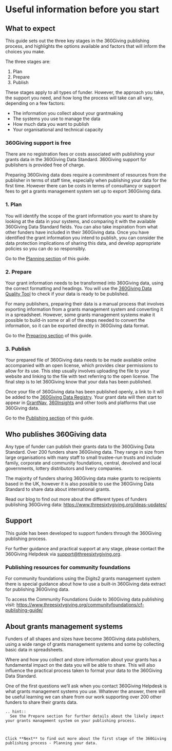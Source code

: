 # Useful information before you start

## What to expect
This guide sets out the three key stages in the 360Giving publishing process, and highlights the options available and factors that will inform the choices you make.

The three stages are:
1. Plan
2. Prepare
3. Publish

These stages apply to all types of funder. However, the approach you take, the support you need, and how long the process will take can all vary, depending on a few factors:
- The information you collect about your grantmaking
- The systems you use to manage the data
- How much data you want to publish 
- Your organisational and technical capacity

### 360Giving support is free
There are no registration fees or costs associated with publishing your grants data in the 360Giving Data Standard. 360Giving support for publishers is provided free of charge. 

Preparing 360Giving data does require a commitment of resources from the publisher in terms of staff time, especially when publishing your data for the first time. However there can be costs in terms of consultancy or support fees to get a grants management system set up to export 360Giving data. 

### 1. Plan

You will identify the scope of the grant information you want to share by looking at the data in your systems, and comparing it with the available 360Giving Data Standard fields. You can also take inspiration from what other funders have included in their 360Giving data. Once you have identified the grant information you intend to publish, you can consider the data protection implications of sharing this data, and develop appropriate policies so you can do so responsibly.

Go to the [Planning section](https://standard.threesixtygiving.org/en/new-docs-style/guidance/plan-the-process/) of this guide.

### 2. Prepare

Your grant information needs to be transformed into 360Giving data, using the correct formatting and headings. You will use the <a href="https://dataquality.threesixtygiving.org/" target="_blank">360Giving Data Quality Tool</a> to check if your data is ready to be published.

For many publishers, preparing their data is a manual process that involves exporting information from a grants management system and converting it in a spreadsheet. However, some grants management systems make it possible to build-in some or all of the steps needed to convert the information, so it can be exported directly in 360Giving data format.

Go to the [Preparing section](https://standard.threesixtygiving.org/en/new-docs-style/guidance/prepare-data/) of this guide.

### 3. Publish

Your prepared file of 360Giving data needs to be made available online accompanied with an open license, which provides clear permissions to allow for its use. This step usually involves uploading the file to your website and linking to the file with text referring to the open license. The final step is to let 360Giving know that your data has been published.

Once your file of 360Giving data has been published openly, a link to it will be added to the <a href="https://data.threesixtygiving.org/" target="_blank">360Giving Data Registry</a>. Your grant data will then start to appear in <a href="https://grantnav.threesixtygiving.org/" target="_blank">GrantNav</a>, <a href="https://insights.threesixtygiving.org/" target="_blank">360Insights</a> and other tools and platforms that use 360Giving data.

Go to the [Publishing section](https://standard.threesixtygiving.org/en/new-docs-style/guidance/publish-data-openly/) of this guide.

## Who publishes 360Giving data
Any type of funder can publish their grants data to the 360Giving Data Standard. Over 200 funders share 360Giving data. They range in size from large organisations with many staff to small trustee-run trusts and include family, corporate and community foundations, central, devolved and local governments, lottery distributors and livery companies.

The majority of funders sharing 360Giving data make grants to recipients based in the UK, however it is also possible to use the 360Giving Data Standard to share data about international grants.

Read our blog to find out more about the different types of funders publishing 360Giving data: <a href="https://www.threesixtygiving.org/ideas-updates/" target="_blank">https://www.threesixtygiving.org/ideas-updates/</a>

## Support
This guide has been developed to support funders through the 360Giving publishing process.

For further guidance and practical support at any stage, please contact the 360Giving Helpdesk via <support@threesixtygiving.org>. 

### Publishing resources for community foundations
For community foundations using the Digits2 grants management system there is special guidance about how to use a built-in 360Giving data extract for publishing 360Giving data.

To access the Community Foundations Guide to 360Giving data publishing visit: <a href="https://www.threesixtygiving.org/communityfoundations/cf-publishing-guide/" target="_blank">https://www.threesixtygiving.org/communityfoundations/cf-publishing-guide/</a>

## About grants management systems
Funders of all shapes and sizes have become 360Giving data publishers, using a wide range of grants management systems and some by collecting basic data in spreadsheets.

Where and how you collect and store information about your grants has a fundamental impact on the data you will be able to share. This will also influence the practical process taken to format your data to the 360Giving Data Standard. 

One of the first questions we’ll ask when you contact 360Giving Helpdesk is what grants management systems you use. Whatever the answer, there will be useful learning we can share from our work supporting over 200 other funders to share their grants data.

``` eval_rst
.. hint::
  See the Prepare section for further details about the likely impact your grants management system on your publishing process.
```
```eval_rst


Click **Next** to find out more about the first stage of the 360Giving publishing process - Planning your data.
